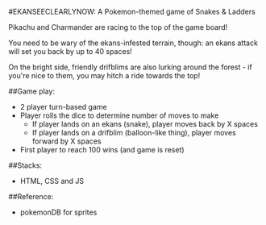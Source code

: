 #EKANSEECLEARLYNOW: A Pokemon-themed game of Snakes & Ladders

Pikachu and Charmander are racing to the top of the game board!

You need to be wary of the ekans-infested terrain, though: an ekans attack
will set you back by up to 40 spaces!

On the bright side, friendly drifblims are also lurking around the forest -
if you're nice to them, you may hitch a ride towards the top!

##Game play:
* 2 player turn-based game
* Player rolls the dice to determine number of moves to make
  - If player lands on an ekans (snake), player moves back by X spaces
  - If player lands on a drifblim (balloon-like thing), player moves forward by X spaces
* First player to reach 100 wins (and game is reset)

##Stacks:
* HTML, CSS and JS

##Reference:
* pokemonDB for sprites

[pokemonDB]: <pokemondb.net/sprites>
